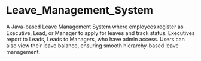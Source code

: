 # Leave_Management_System
A Java-based Leave Management System where employees register as Executive, Lead, or Manager to apply for leaves and track status. Executives report to Leads, Leads to Managers, who have admin access. Users can also view their leave balance, ensuring smooth hierarchy-based leave management.
